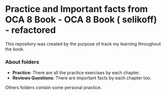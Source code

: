 # Practice and Important facts from OCA 8 Book -  OCA 8 Book ( selikoff)  - refactored 

This repository was created by the purpose of track my learning throughout the book. 

### About folders

  - **Practice**: There are all the practice exercises by each chapter.
  - **Reviews Questions**: There are important facts by each chapter too.

Others folders contain some personal practice.

